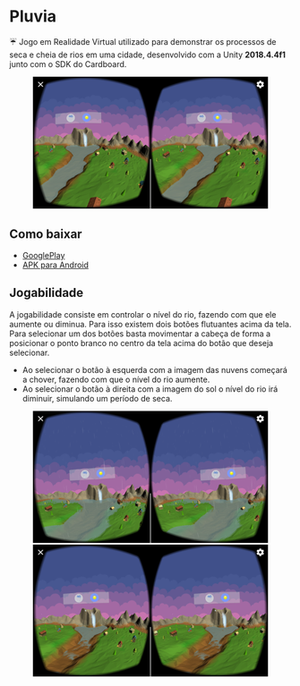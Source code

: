 # Pluvia
:umbrella: Jogo em Realidade Virtual utilizado para demonstrar os processos de seca e cheia de rios em uma cidade, desenvolvido com a Unity **2018.4.4f1** junto com o SDK do Cardboard.

<p align="center">
  <img width="420" src="https://github.com/tecedufurb/pluvia/blob/master/screenshots/01.png">
</p>

## Como baixar
 * [GooglePlay](https://play.google.com/store/apps/details?id=com.furb.pluvia&hl=pt_BR)
 * [APK para Android](https://github.com/tecedufurb/pluvia/raw/master/pluvia.apk)

## Jogabilidade
A jogabilidade consiste em controlar o nível do rio, fazendo com que ele aumente ou diminua. Para isso existem dois botões flutuantes acima da tela. Para selecionar um dos botões basta movimentar a cabeça de forma a posicionar o ponto branco no centro da tela acima do botão que deseja selecionar.
 
 * Ao selecionar o botão à esquerda com a imagem das nuvens começará a chover, fazendo com que o nível do rio aumente.
 * Ao selecionar o botão à direita com a imagem do sol o nível do rio irá diminuir, simulando um período de seca.

<p align="center">
  <img width="420" src="https://github.com/tecedufurb/pluvia/blob/master/screenshots/02.png">
  <img width="420" src="https://github.com/tecedufurb/pluvia/blob/master/screenshots/03.png">
</p>
